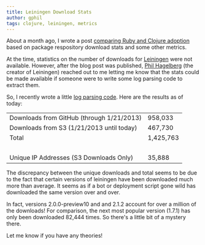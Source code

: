 ```yaml
---
title: Leiningen Download Stats
author: gphil
tags: clojure, leiningen, metrics
---
```


About a month ago, I wrote a post [comparing Ruby and Clojure adoption](2013-06-10-tracking-clojure-versus-ruby-adoption.html) based on package respository download stats and some other metrics.

At the time, statistics on the number of downloads for [Leiningen](http://http://leiningen.org/) were not available. However, after the blog post was published, [Phil Hagelberg](http://technomancy.us/) (the creator of Leiningen) reached out to me letting me know that the stats could be made available if someone were to write some log parsing code to extract them.

So, I recently wrote a little [log parsing code](https://github.com/technomancy/leiningen/pull/1252). Here are the results as of today:

<table class="leiningen-downloads">
        <tr>
               <td>Downloads from GitHub (through 1/21/2013)</td>
               <td>958,033</td>
        </tr>
        <tr>
               <td>Downloads from S3 (1/21/2013 until today)</td>
               <td>467,730</td>
        </tr>
        <tr>
               <td>Total</td>
               <td>1,425,763</td>
        </tr>
        <tr>
                <td><br /></td>
                <td><br /></td>
        </tr>
        <tr>
                <td>Unique IP Addresses (S3 Downloads Only)</td>
                <td>35,888</td>
        </tr>

</table>

The discrepancy between the unique downloads and total seems to be due to the fact that certain versions of leiningen have been downloaded much more than average. It seems as if a bot or deployment script gone wild has downloaded the same version over and over.

In fact, versions 2.0.0-preview10 and and 2.1.2 account for over a million of the downloads! For comparison, the next most popular version (1.7.1) has only been downloaded 82,444 times. So there's a little bit of a mystery there.

Let me know if you have any theories!